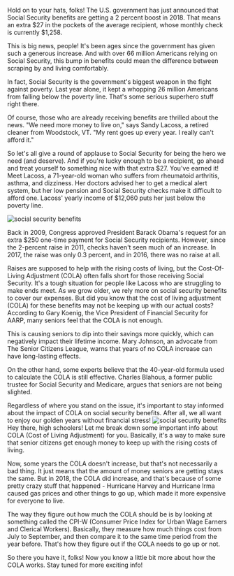 <p>Hold on to your hats, folks! The U.S. government has just announced that Social Security benefits are getting a 2 percent boost in 2018. That means an extra $27 in the pockets of the average recipient, whose monthly check is currently $1,258. </p>
<p>This is big news, people! It's been ages since the government has given such a generous increase. And with over 66 million Americans relying on Social Security, this bump in benefits could mean the difference between scraping by and living comfortably. </p>
<p>In fact, Social Security is the government's biggest weapon in the fight against poverty. Last year alone, it kept a whopping 26 million Americans from falling below the poverty line. That's some serious superhero stuff right there. </p>
<p>Of course, those who are already receiving benefits are thrilled about the news. "We need more money to live on," says Sandy Lacoss, a retired cleaner from Woodstock, VT. "My rent goes up every year. I really can't afford it." </p>
<p>So let's all give a round of applause to Social Security for being the hero we need (and deserve). And if you're lucky enough to be a recipient, go ahead and treat yourself to something nice with that extra $27. You've earned it!
Meet Lacoss, a 71-year-old woman who suffers from rheumatoid arthritis, asthma, and dizziness. Her doctors advised her to get a medical alert system, but her low pension and Social Security checks make it difficult to afford one. Lacoss' yearly income of $12,060 puts her just below the poverty line.</p>
<p><img alt="social security benefits" src="https://sm-img.instaimgs.com/wp-content/uploads/2017/10/13164027/SS_SS.jpg" /></p>
<p>Back in 2009, Congress approved President Barack Obama's request for an extra $250 one-time payment for Social Security recipients. However, since the 2-percent raise in 2011, checks haven't seen much of an increase. In 2017, the raise was only 0.3 percent, and in 2016, there was no raise at all.</p>
<p>Raises are supposed to help with the rising costs of living, but the Cost-Of-Living Adjustment (COLA) often falls short for those receiving Social Security. It's a tough situation for people like Lacoss who are struggling to make ends meet.
As we grow older, we rely more on social security benefits to cover our expenses. But did you know that the cost of living adjustment (COLA) for these benefits may not be keeping up with our actual costs? According to Gary Koenig, the Vice President of Financial Security for AARP, many seniors feel that the COLA is not enough.</p>
<p>This is causing seniors to dip into their savings more quickly, which can negatively impact their lifetime income. Mary Johnson, an advocate from The Senior Citizens League, warns that years of no COLA increase can have long-lasting effects.</p>
<p>On the other hand, some experts believe that the 40-year-old formula used to calculate the COLA is still effective. Charles Blahous, a former public trustee for Social Security and Medicare, argues that seniors are not being slighted.</p>
<p>Regardless of where you stand on the issue, it's important to stay informed about the impact of COLA on social security benefits. After all, we all want to enjoy our golden years without financial stress!
<img alt="social security benefits" src="https://sm-img.instaimgs.com/wp-content/uploads/2017/10/13164711/SS_graph.jpg" />
Hey there, high schoolers! Let me break down some important info about COLA (Cost of Living Adjustment) for you. Basically, it's a way to make sure that senior citizens get enough money to keep up with the rising costs of living. </p>
<p>Now, some years the COLA doesn't increase, but that's not necessarily a bad thing. It just means that the amount of money seniors are getting stays the same. But in 2018, the COLA did increase, and that's because of some pretty crazy stuff that happened - Hurricane Harvey and Hurricane Irma caused gas prices and other things to go up, which made it more expensive for everyone to live. </p>
<p>The way they figure out how much the COLA should be is by looking at something called the CPI-W (Consumer Price Index for Urban Wage Earners and Clerical Workers). Basically, they measure how much things cost from July to September, and then compare it to the same time period from the year before. That's how they figure out if the COLA needs to go up or not. </p>
<p>So there you have it, folks! Now you know a little bit more about how the COLA works. Stay tuned for more exciting info!</p>